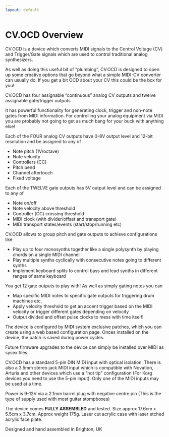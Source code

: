 ```yaml
---
layout: default
---
```


# CV.OCD Overview

CV.OCD is a device which converts MIDI signals to the Control Voltage (CV) and Trigger/Gate signals which are used to control traditional analog synthesizers.

As well as doing this useful bit of “plumbing”, CV.OCD is designed to open up some creative options that go beyond what a simple MIDI-CV converter can usually do. If you get a bit OCD about your CV this could be the box for you!

CV.OCD has four assignable “continuous” analog CV outputs and twelve assignable gate/trigger outputs

It has powerful functionality for generating clock, trigger and non-note gates from MIDI information. For controlling your analog equipment via MIDI you are probably not going to get as much bang for your buck with anything else!

Each of the FOUR analog CV outputs have 0-8V output level and 12-bit resolution and be assigned to any of

- Note pitch (1V/octave)
- Note velocity
- Controllers (CC)
- Pitch bend
- Channel aftertouch
- Fixed voltage

Each of the TWELVE gate outputs has 5V output level and can be assigned to any of

- Note on/off 
- Note velocity above threshold
- Controller (CC) crossing threshold
- MIDI clock (with divider/offset and transport gate)
- MIDI transport states/events (start/stop/running etc)

CV.OCD allows to group pitch and gate outputs to achieve configurations like

- Play up to four monosynths together like a single polysynth by playing chords on a single MIDI channel
- Play multiple synths cyclically with consecutive notes going to different synths
- Implement keyboard splits to control bass and lead synths in different ranges of same keyboard

You get 12 gate outputs to play with! As well as simply gating notes you can 

- Map specific MIDI notes to specific gate outputs for triggering drum machines etc,
- Apply velocity threshold to get an accent trigger based on the MIDI velocity or trigger different gates depending on velocity
- Output divided and offset pulse clocks to mess with time itself!

The device is configured by MIDI system exclusive patches, which you can create using a web based configuration page. Onces installed on the device, the patch is saved during power cycles.

Future firmware upgrades to the device can simply be installed over MIDI as sysex files.

CV.OCD has a standard 5-pin DIN MIDI input with optical isolation. There is also a 3.5mm stereo jack MIDI input which is compatible with Novation, Arturia and other devices which use a "hot tip" configuration (For Korg devices you need to use the 5-pin input). Only one of the MIDI inputs may be used at a time.

Power is 9-12V via a 2.1mm barrel plug with negative centre pin (This is the type of supply used with most guitar stompboxes)

The device comes **FULLY ASSEMBLED** and tested. 
Size approx 17.6cm x 5.5cm x 3.7cm.
Approx weight 175g.
Laser cut acrylic case with laser etched acrylic face plate.

Designed and hand assembled in Brighton, UK